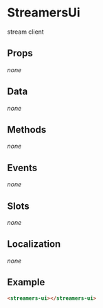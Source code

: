 # StreamersUi

stream client

## Props

*none*

## Data

*none*

## Methods

*none*

## Events

*none*

## Slots

*none*

## Localization

*none*

## Example

```html
<streamers-ui></streamers-ui>
```
